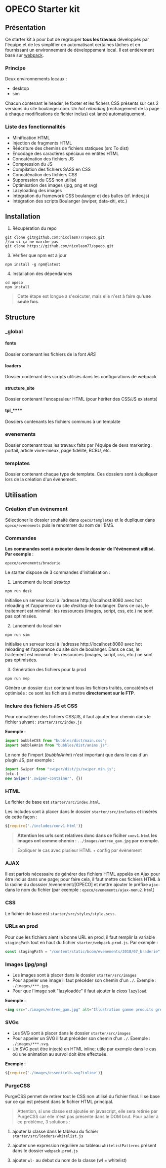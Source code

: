 # OPECO Starter kit

## Présentation
Ce starter kit à pour but de regrouper **tous les travaux** développés par l'équipe et de les simplifier en automatisant certaines tâches et en fournissant un environnement de développement local.
Il est entièrement basé sur [webpack](https://webpack.js.org/).

### Principe

Deux environnements locaux :
* desktop
* sim

Chacun contenant le header, le footer et les fichers CSS présents sur ces 2 versions du site boulanger.com. Un *hot reloading* (rechargement de la page à chaque modifications de fichier inclus) est lancé automatiquement.

### Liste des fonctionnalités
* Minification HTML
* Injection de fragments HTML
* Réécriture des chemins de fichiers statiques (src To dist)
* Encodage des caractères spéciaux en entités HTML
* Concaténation des fichiers JS
* Compression du JS
* Compilation des fichiers SASS en CSS
* Concaténation des fichiers CSS
* Suppression du CSS non utilisé
* Optimisation des images (jpg, png et svg)
* Lazyloading des images
* Intégration du framework CSS boulanger et des bulles (cf. index.js)
* Intégration des scripts Boulanger (swiper, data-xiti, etc.)

## Installation

1. Récupération du repo
```
git clone git@github.com:nicolasm77/opeco.git
//ou si ça ne marche pas
git clone https://github.com/nicolasm77/opeco.git
```

3. Vérifier que npm est à jour
```
npm install -g npm@latest
```

4. Installation des dépendances
```
cd opeco
npm install
```

> Cette étape est longue à s'exécuter, mais elle n'est à faire qu'**une seule fois**.

## Structure
### _global
#### fonts
Dossier contenant les fichiers de la font _ARS_

#### loaders
Dossier contenant des scripts utilisés dans les configurations de webpack

#### structure_site
Dossier contenant l'encapsuleur HTML (pour hériter des CSS/JS existants)

#### tpl_****
Dossiers contenants les fichiers communs à un template

### evenements
Dossier contenant tous les travaux faits par l'équipe de devs marketing : portail, article vivre-mieux, page fidélité, BCBU, etc.

### templates
Dossier contenant chaque type de template. Ces dossiers sont à dupliquer lors de la création d'un évènement.

## Utilisation

### Création d'un évènement
Sélectioner le dossier souhaité dans `opeco/templates` et le dupliquer dans `opeco/evenements` puis le renommer du nom de l'EMS.

### Commandes

**Les commandes sont à exécuter dans le dossier de l'évènement utilisé. Par exemple :**
```
opeco/evenements/braderie
```

Le starter dispose de 3 commandes d'initialisation :

1. Lancement du local *desktop*
```
npm run desk
```
Initialise un serveur local à l'adresse http://localhost:8080 avec hot reloading et l'apparence du site _desktop_ de boulanger. Dans ce cas, le traitement est minimal : les ressources (images, script, css, etc.) ne sont pas optimisées.

2. Lancement du local *sim*
```
npm run sim
```
Initialise un serveur local à l'adresse http://localhost:8080 avec hot reloading et l'apparence du site _sim_ de boulanger. Dans ce cas, le traitement est minimal : les ressources (images, script, css, etc.) ne sont pas optimisées.

3. Génération des fichiers pour la prod
```
npm run mep
```
Génère un dossier `dist` contenant tous les fichiers traités, concaténés et optimisés : ce sont les fichiers à mettre **directement sur le FTP**.

### Inclure des fichiers JS et CSS
Pour concaténer des fichiers CSS/JS, il faut ajouter leur chemin dans le fichier suivant : `starter/src/index.js`

**Exemple :**

```js
import bubbleCSS from "bubbles/dist/main.css";
import bubbleAnim from "bubbles/dist/anims.js";
```

Le nom de l'import (*bubbleAnim*) n'est important que dans le cas d'un plugin JS, par exemple :
```js
import Swiper from "swiper/dist/js/swiper.min.js";
[etc.]
new Swiper('.swiper-container', {})
```

### HTML
Le fichier de base est `starter/src/index.html`.

Les includes sont à placer dans le dossier `starter/src/includes` et insérés de cette façon :

```js
${require('./includes/conv1.html')}
```
> **Attention les urls sont relatives donc dans ce ficiher `conv1.html` les images ont comme chemin : `../images/entree_gam.jpg` par exemple.**

> Expliquer le cas avec plusieur HTML + config par évènement

### AJAX
Il est parfois nécessaire de générer des fichiers HTML appelés en Ajax pour être inclus dans une page; pour faire cela, il faut mettre ces fichiers HTML à la racine du dosssier /evenement/[OPECO] et mettre ajouter le préfixe `ajax-` dans le nom du fichier (par exemple : `opeco/evenements/ajax-menu2.html`)

### CSS
Le fichier de base est `starter/src/styles/style.scss`.

### URLs en prod
Pour que les fichiers aient la bonne URL en prod, il faut remplir la variable `stagingPath` tout en haut du fichier `starter/webpack.prod.js`. Par exemple :

```js
const stagingPath = "/content/static/bcom/evenements/2018/07_braderie";
```

### Images (jpg/png)
* Les images sont à placer dans le dossier `starter/src/images`
* Pour appeler une image il faut précéder son chemin d'un `./`. Exemple : `./images/***.jpg`.
* Pour que l'image soit "lazyloadée" il faut ajouter la *class* `lazyload`.

**Exemple :**

```html
<img src="./images/entree_gam.jpg" alt="Illustration gamme produits gros éléctroménager" class="prods__illu lazyload">
```

### SVGs
* Les SVG sont à placer dans le dossier `starter/src/images`
* Pour appeler un SVG il faut précéder son chemin d'un `./`. Exemple :  `./images/***.svg`.
* Un SVG peut être injecté en HTML inline; utile par exemple dans le cas où une animation au survol doit être effectuée.

**Exemple :**

```js
${require('./images/essentielb.svg?inline')}
```

### PurgeCSS
PurgeCSS permet de retirer tout le CSS non utilisé du fichier final. Il se base sur ce qui est présent dans le fichier HTML principal.

> Attention, si une classe est ajoutée en javascript, elle sera retirée par PurgeCSS car elle n'est pas présente dans le DOM brut.
Pour palier à ce problème, 3 solutions :

1. ajouter la classe dans le tableau du fichier `starter/src/loaders/whitelist.js`

2. ajouter une expression régulière au tableau `whitelistPatterns` présent dans le dossier `webpack.prod.js`

3. ajouter `wl-` au debut du nom de la classe (wl = whitelist)
